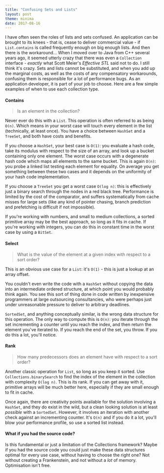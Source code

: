 ```yaml
---
title: "Confusing Sets and Lists"
layout: post
theme: minima
date: 2017-08-16
---
```


I have often seen the roles of lists and sets confused. An application can be brought to its knees - that is, cease to deliver commercial value - if `List.contains` is called frequently enough on big enough lists. And then there is the workaround... When I moved over to Java from C++ several years ago, it seemed utterly crazy that there was even a `Collection` interface - <em>exactly</em> what Scott Meier's _Effective STL_ said not to do. I still think it's crazy. Sets and lists cannot be substituted, and when you add up the marginal costs, as well as the costs of any compensatory workarounds, confusing them is responsible for a lot of performance bugs. As an application developer, it is part of your job to choose. Here are a few simple examples of when to use each collection type.

#### Contains

> Is an element in the collection?

Never ever do this with a `List`. This operation is often referred to as being `O(n)`. Which means in your worst case will touch every element in the list (technically, at least once). You have a choice between `HashSet` and a `TreeSet`, and both have costs and benefits.

If you choose a `HashSet`, your best case is `O(1)`: you evaluate a hash code, take its modulus with respect to the size of an array, and look up a bucket containing only one element. The worst case occurs with a degenerate hash code which maps all elements to the same bucket. This is again `O(n)`: you probe a linked list testing each element for equality. On average you get something between these two cases and it depends on the uniformity of your hash code implementation.

If you choose a `TreeSet` you get a worst case `O(log n)`: this is effectively just a binary search through the nodes in a red black tree. Performance is limited by the cost of the comparator, and suffers systematically from cache misses for large sets (like any kind of pointer chasing, branch prediction and prefetching is difficult if not impossible).

If you're working with numbers, and small to medium collections, a sorted primitive array may be the best approach, so long as it fits in cache. If you're working with integers, you can do this in constant time in the worst case by using a `BitSet`.

#### Select

> What is the value of the element at a given index with respect to a sort order?

This is an obvious use case for a `List`: it's `O(1)` - this is just a lookup at an array offset.

You couldn't even write the code with a `HashSet` without copying the data into an intermediate ordered structure, at which point you would probably think again. You see this sort of thing done in code written by inexpensive programmers at large outsourcing consultancies, who were perhaps just under unreasonable pressure to deliver to arbitrary deadlines.

`SortedSet`, and anything conceptually similar, is the wrong data structure for this operation. The only way to compute this is `O(n)`: you iterate through the set incrementing a counter until you reach the index, and then return the element you've iterated to. If you reach the end of the set, you throw. If you do this a lot, you'll notice.

#### Rank

> How many predecessors does an element have with respect to a sort order?

Another classic operation for `List`, so long as you keep it sorted. Use `Collections.binarySearch` to find the index of the element in the collection with complexity `O(log n)`. This is its rank. If you can get away with it, primitive arrays will be much better here, especially if they are small enough to fit in cache.

Once again, there are creativity points available for the solution involving a `HashSet`, and they do exist in the wild, but a clean looking solution is at least _possible_ with a `SortedSet`. However, it involves an iteration with another check against an incrementing counter. It's `O(n)` and if you do it a lot, you'll blow your performance profile, so use a sorted list instead.

#### What if you had the source code?

Is this fundamental or just a limitation of the Collections framework? Maybe if you had the source code you could just make these data structures optimal for every use case, without having to choose the right one? Not without creating a Frankenstein, and not without a _lot_ of memory. Optimisation isn't free.
